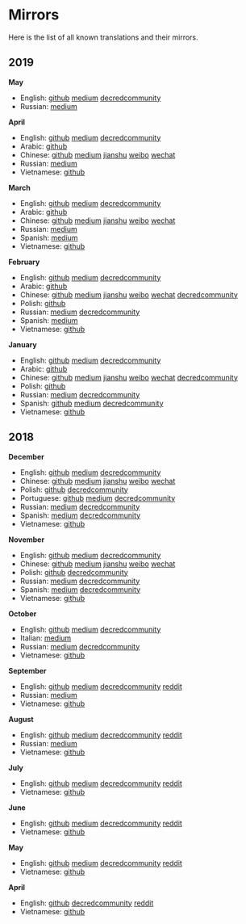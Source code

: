 # Mirrors

Here is the list of all known translations and their mirrors.

## 2019

__May__

* English: [github](journal/201905.md) [medium](https://medium.com/decred/decred-journal-may-2019-62166706ee37) [decredcommunity](https://decredcommunity.org/blog/decred-journal-may-2019)
* Russian: [medium](https://medium.com/decred-russia/decred-journal-%D0%BC%D0%B0%D0%B9-2019-8e6cfe4bd4dc)

__April__

* English: [github](journal/201904.md) [medium](https://medium.com/decred/decred-journal-april-2019-7486add3a2fc) [decredcommunity](https://decredcommunity.org/blog/decred-journal-april-2019)
* Arabic: [github](https://insaf01.github.io/decred-journal-ar/journal/201904.html)
* Chinese: [github](https://github.com/Guang168/DecredCNJournal/blob/master/201904_DecredJournalCN.md) [medium](https://medium.com/@guang.dcr/decred%E6%9C%88%E6%8A%A5-4%E6%9C%88-1d25dd4807b5) [jianshu](https://www.jianshu.com/p/5ff8f658879c) [weibo](https://www.weibo.com/ttarticle/p/show?id=2309404370933585448802) [wechat](https://mp.weixin.qq.com/s?__biz=Mzg2NTExNzc3MA==&mid=2247483915&idx=1&sn=f026ae105e661ced2781ef2316463a48)
* Russian: [medium](https://medium.com/decred-russia/decred-journal-%D0%B0%D0%BF%D1%80%D0%B5%D0%BB%D1%8C-2019-2903f7fc6219)
* Vietnamese: [github](https://github.com/raedahgroup/decred-journal/blob/master/vietnamese/2019-04.md)

__March__

* English: [github](journal/201903.md) [medium](https://medium.com/decred/decred-journal-march-2019-961cfc3b86c7) [decredcommunity](https://decredcommunity.org/blog/decred-journal-march-2019)
* Arabic: [github](https://insaf01.github.io/decred-journal-ar/journal/201903.html)
* Chinese: [github](https://github.com/Guang168/DecredCNJournal/blob/master/201903_DecredJournalCN.md) [medium](https://medium.com/@guang.dcr/decred%E6%9C%88%E6%8A%A5-3%E6%9C%88-d1d4fa6f950e) [jianshu](https://www.jianshu.com/p/fcbcad784ad4) [weibo](https://www.weibo.com/ttarticle/p/show?id=2309404361275126722545) [wechat](https://mp.weixin.qq.com/s?__biz=Mzg2NTExNzc3MA==&mid=2247483869&idx=1&sn=e6c2c98781ba94e60ddc10512c38b96c)
* Russian: [medium](https://medium.com/decred-russia/decred-journal-%D0%BC%D0%B0%D1%80%D1%82-2019-b10e4b179336)
* Spanish: [medium](https://medium.com/@decred_es/revista-decred-marzo-2019-ae0eb9cdceb9)
* Vietnamese: [github](https://github.com/raedahgroup/decred-journal/blob/master/vietnamese/2019-03.md)

__February__

* English: [github](journal/201902.md) [medium](https://medium.com/decred/decred-journal-february-2019-79cfea2763ff) [decredcommunity](https://decredcommunity.org/blog/decred-journal-february-2019)
* Arabic: [github](https://insaf01.github.io/decred-journal-ar/journal/201902.html)
* Chinese: [github](https://github.com/Guang168/DecredCNJournal/blob/master/201902_DecredJournalCN.md) [medium](https://medium.com/@guang.dcr/decred%E6%9C%88%E6%8A%A5-2%E6%9C%88-2687578507b2) [jianshu](https://www.jianshu.com/p/06cd808e9313) [weibo](https://www.weibo.com/ttarticle/p/show?id=2309404349481440177399) [wechat](https://mp.weixin.qq.com/s?__biz=Mzg2NTExNzc3MA==&mid=2247483815&idx=1&sn=137c91ddc51b62cc024a4154236073d3) [decredcommunity](https://decredcommunity.org/cn/blog/decred-journal-february-2019)
* Polish: [github](https://github.com/artikozel/DecredJournalPL/blob/master/journal/201902_DecredJournalPL.md)
* Russian: [medium](https://medium.com/decred-russia/decred-journal-%D1%84%D0%B5%D0%B2%D1%80%D0%B0%D0%BB%D1%8C-2019-b9c8e509c9a5) [decredcommunity](https://decredcommunity.org/ru/blog/decred-journal-february-2019)
* Spanish: [medium](https://medium.com/@decred_es/revista-decred-febrero-2019-432a461a14a5)
* Vietnamese: [github](https://github.com/raedahgroup/decred-journal/blob/master/vietnamese/2019-02.md)

__January__

* English: [github](journal/201901.md) [medium](https://medium.com/decred/decred-journal-january-2019-358943759f79) [decredcommunity](https://decredcommunity.org/blog/decred-journal-january-2019)
* Arabic: [github](https://insaf01.github.io/decred-journal-ar/journal/201901.html)
* Chinese: [github](https://github.com/Guang168/DecredCNJournal/blob/master/201901_DecredJournalCN.md) [medium](https://medium.com/@guang.dcr/decred%E6%9C%88%E6%8A%A5-1%E6%9C%88-472668f76e71) [jianshu](https://www.jianshu.com/p/097265621ef6) [weibo](https://www.weibo.com/ttarticle/p/show?id=2309404341509649494386) [wechat](https://mp.weixin.qq.com/s?__biz=Mzg2NTExNzc3MA==&mid=2247483707&idx=1&sn=3d8aace65a89c5c4c3ac104272361116) [decredcommunity](https://decredcommunity.org/cn/blog/decred-journal-january-2019)
* Polish: [github](https://github.com/artikozel/DecredJournalPL/blob/master/journal/201901_DecredJournalPL.md)
* Russian: [medium](https://medium.com/decred-russia/decred-journal-%D1%8F%D0%BD%D0%B2%D0%B0%D1%80%D1%8C-2019-77a814bb3a9e) [decredcommunity](https://decredcommunity.org/ru/blog/decred-journal-january-2019)
* Spanish: [github](https://github.com/3lian/DecredESJournal/blob/master/Revista%20Decred%20-%20Enero%202019) [medium](https://medium.com/@decred_es/revista-decred-enero-2019-549e2b051f5a) [decredcommunity](https://decredcommunity.org/sp/blog/decred-journal-january-2019)
* Vietnamese: [github](https://github.com/raedahgroup/decred-journal/blob/master/vietnamese/2019-01.md)

## 2018

__December__

* English: [github](journal/201812.md) [medium](https://medium.com/decred/decred-journal-december-2018-7ac754103ac3) [decredcommunity](https://decredcommunity.org/blog/decred-journal-december-2018)
* Chinese: [github](https://github.com/Guang168/DecredCNJournal/blob/master/201812_DecredJournalCN.md) [medium](https://medium.com/@guang.dcr/decred%E6%9C%88%E6%8A%A5-12%E6%9C%88-eb8b42a5e4fd) [jianshu](https://www.jianshu.com/p/65e7a83ac27c) [weibo](https://www.weibo.com/ttarticle/p/show?id=2309404328163751677942) [wechat](https://mp.weixin.qq.com/s?__biz=Mzg2NTExNzc3MA==&mid=2247483707&idx=2&sn=48751ad1611063c83ab6001198698c6b)
* Polish: [github](https://github.com/artikozel/DecredJournalPL/blob/master/journal/201812_DecredJournalPL.md) [decredcommunity](https://decredcommunity.org/pl/blog/decred-journal-december-2018)
* Portuguese: [github](https://github.com/MaiconJunge/decred-news/blob/master/journal/201812PTBR.md) [medium](https://medium.com/@maiconjunge/jornal-decred-dezembro-de-2018-947c616b894f) [decredcommunity](https://decredcommunity.org/pt/blog/decred-journal-december-2018)
* Russian: [medium](https://medium.com/decred-russia/decred-journal-%D0%B4%D0%B5%D0%BA%D0%B0%D0%B1%D1%80%D1%8C-2018-9528f7a9d24d) [decredcommunity](https://decredcommunity.org/ru/blog/decred-journal-december-2018)
* Spanish: [medium](https://medium.com/@decred_es/revista-decred-diciembre-2018-79093f957aac) [decredcommunity](https://decredcommunity.org/sp/blog/decred-journal-december-2018)
* Vietnamese: [github](https://github.com/raedahgroup/decred-journal/blob/master/vietnamese/2018-12.md)

__November__

* English: [github](journal/201811.md) [medium](https://medium.com/decred/decred-journal-november-2018-17844ed68420) [decredcommunity](https://decredcommunity.org/blog/decred-journal-november-2018)
* Chinese: [github](https://github.com/Guang168/DecredCNJournal/blob/master/201811_DecredJournalCN.md) [medium](https://medium.com/@guang.dcr/decred%E6%9C%88%E6%8A%A5-11%E6%9C%88-1ddac6598830) [jianshu](https://www.jianshu.com/p/32721d65d462) [weibo](https://www.weibo.com/ttarticle/p/show?id=2309404314486369594181) [wechat](https://mp.weixin.qq.com/s?__biz=Mzg2NTExNzc3MA==&mid=2247483663&idx=1&sn=01f72bbe68103ac75ff925f9a6454b84)
* Polish: [github](https://github.com/artikozel/DecredJournalPL/blob/master/journal/201811_DecredJournalPL.md) [decredcommunity](https://decredcommunity.org/pl/blog/decred-journal-november-2018)
* Russian: [medium](https://medium.com/decred-russia/decred-journal-%D0%BD%D0%BE%D1%8F%D0%B1%D1%80%D1%8C-2018-d0aceacfd72a) [decredcommunity](https://decredcommunity.org/ru/blog/decred-journal-november-2018)
* Spanish: [medium](https://medium.com/@decred_es/revista-decred-noviembre-2018-a3e52c5fc1a9) [decredcommunity](https://decredcommunity.org/sp/blog/decred-journal-november-2018)
* Vietnamese: [github](https://github.com/raedahgroup/decred-journal/blob/master/vietnamese/2018-11.md)

__October__

* English: [github](journal/201810.md) [medium](https://medium.com/decred/decred-journal-october-2018-6a875424f796) [decredcommunity](https://decredcommunity.org/blog/decred-journal-october-2018)
* Italian: [medium](https://medium.com/decred-ita/decred-journal-ottobre-2018-a68e88c926ff)
* Russian: [medium](https://medium.com/decred-russia/decred-journal-%D0%BE%D0%BA%D1%82%D1%8F%D0%B1%D1%80%D1%8C-2018-1eeffc65344c) [decredcommunity](https://decredcommunity.org/ru/blog/decred-journal-october-2018)
* Vietnamese: [github](https://github.com/raedahgroup/decred-journal/blob/master/vietnamese/2018-10.md)

__September__

* English: [github](journal/201809.md) [medium](https://medium.com/decred/decred-journal-september-2018-ca667d776b60) [decredcommunity](https://decredcommunity.org/blog/decred-journal-september-2018) [reddit](https://www.reddit.com/r/decred/comments/9m0f15/decred_journal_september_2018/)
* Russian: [medium](https://medium.com/decred-russia/decred-journal-%D1%81%D0%B5%D0%BD%D1%82%D1%8F%D0%B1%D1%80%D1%8C-2018-4967ddfd5033)
* Vietnamese: [github](https://github.com/raedahgroup/decred-journal/blob/master/vietnamese/2018-09.md)

__August__

* English: [github](journal/201808.md) [medium](https://medium.com/decred/decred-journal-august-2018-48bdb4fb14f) [decredcommunity](https://decredcommunity.org/blog/decred-journal-august-2018) [reddit](https://www.reddit.com/r/decred/comments/9dn9ia/decred_journal_august_2018/)
* Russian: [medium](https://medium.com/decred-russia/decred-journal-%D0%B0%D0%B2%D0%B3%D1%83%D1%81%D1%82-2018-8375e838954)
* Vietnamese: [github](https://github.com/raedahgroup/decred-journal/blob/master/vietnamese/2018-08.md)

__July__

* English: [github](journal/201807.md) [medium](https://medium.com/decred/decred-journal-july-2018-4fe7cb50b2f5) [decredcommunity](https://decredcommunity.org/blog/decred-journal-july-2018) [reddit](https://www.reddit.com/r/decred/comments/95541q/decred_journal_july_2018/)
* Vietnamese: [github](https://github.com/raedahgroup/decred-journal/blob/master/vietnamese/2018-07.md)

__June__

* English: [github](journal/201806.md) [medium](https://medium.com/decred/decred-journal-june-2018-b489ccb83b12) [decredcommunity](https://decredcommunity.org/blog/decred-journal-june-2018) [reddit](https://www.reddit.com/r/decred/comments/8woriv/decred_journal_june_2018/)
* Vietnamese: [github](https://github.com/raedahgroup/decred-journal/blob/master/vietnamese/2018-06.md)

__May__

* English: [github](journal/201805.md) [medium](https://medium.com/decred/decred-journal-may-2018-6ea021e4f26a) [decredcommunity](https://decredcommunity.org/blog/decred-journal-may-2018) [reddit](https://www.reddit.com/r/decred/comments/8p3b7p/decred_journal_may_2018/)
* Vietnamese: [github](https://github.com/raedahgroup/decred-journal/blob/master/vietnamese/2018-05.md)

__April__

* English: [github](journal/201804.md) [decredcommunity](https://decredcommunity.org/blog/decred-journal-april-2018) [reddit](https://www.reddit.com/r/decred/comments/8hi916/decred_journal_april_2018/)
* Vietnamese: [github](https://github.com/raedahgroup/decred-journal/blob/master/vietnamese/2018-04.md)
